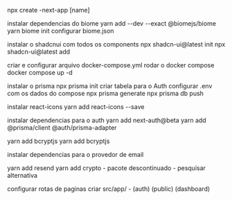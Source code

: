 npx create -next-app [name]

instalar dependencias do biome
yarn add --dev --exact @biomejs/biome
yarn biome init
configurar biome.json

instalar o shadcnui com todos os components
npx shadcn-ui@latest init
npx shadcn-ui@latest add 

criar e configurar arquivo docker-compose.yml
rodar o docker compose
docker compose up -d

instalar o prisma
npx prisma init
criar tabela para o Auth
configurar .env com os dados do compose
npx prisma generate
npx prisma db push

instalar react-icons
yarn add react-icons --save

instalar dependencias para o auth
yarn add next-auth@beta
yarn add @prisma/client @auth/prisma-adapter

yarn add bcryptjs
yarn add bcryptjs   

instalar dependencias para o provedor de email

yarn add resend
yarn add crypto  - pacote descontinuado - pesquisar alternativa

configurar rotas de paginas
criar src/app/ - (auth) (public) (dashboard)

